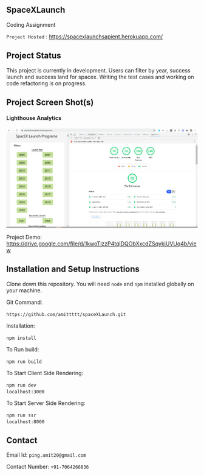 ## SpaceXLaunch

Coding Assignment 

`Project Hosted` : https://spacexlaunchsapient.herokuapp.com/

## Project Status

This project is currently in development. Users can filter by year, success launch and success land for spacex. Writing the test cases and working on code refactoring is on progress.

## Project Screen Shot(s)

#### Lighthouse Analytics 

![alt text](https://github.com/amittttt/spaceXLaunch/blob/master/screenshot/lighthouse.PNG)

Project Demo: https://drive.google.com/file/d/1kwoTlzzP4tqIDQObXxcdZSqykiUVUq4b/view

## Installation and Setup Instructions

Clone down this repository. You will need `node` and `npm` installed globally on your machine.  

Git Command:

`https://github.com/amittttt/spaceXLaunch.git`

Installation:

`npm install`  

To Run build:  

`npm run build`  

To Start Client Side Rendering:

`npm run dev`  
`localhost:3000`

To Start Server Side Rendering:

`npm run ssr`  
`localhost:8000`

## Contact

Email Id: `ping.amit20@gmail.com`

Contact Number: `+91-7064266836`





